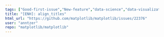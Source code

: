 ```yaml
---
tags: ["Good-first-issue","New-feature","data-science","data-visualization","gtk","hacktoberfest","matplotlib","plotting","python","qt","tk","wx"]
title: "[ENH]: align_titles"
html_url: "https://github.com/matplotlib/matplotlib/issues/22376"
user: "anntzer"
repo: "matplotlib/matplotlib"
---
```


